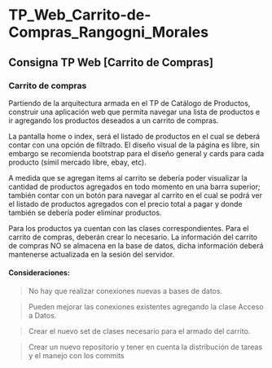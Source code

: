 # TP_Web_Carrito-de-Compras_Rangogni_Morales
## Consigna TP Web [Carrito de Compras]
### Carrito de compras
Partiendo de la arquitectura armada en el TP de Catálogo de Productos, construir una aplicación web que permita navegar una lista de productos e ir agregando los productos deseados a un carrito de compras. 

La pantalla home o index, será el listado de productos en el cual se deberá contar con una opción de filtrado. El diseño visual de la página es libre, sin embargo se recomienda bootstrap para el diseño general y cards para cada producto (símil mercado libre, ebay, etc).

A medida que se agregan items al carrito se debería poder visualizar la cantidad de productos agregados en todo momento en una barra superior; también contar con un botón para navegar al carrito en el cual se podrá ver el listado de productos agregados con el precio total a pagar y donde también se debería poder eliminar productos.



Para los productos ya cuentan con las clases correspondientes. Para el carrito de compras, deberán crear lo necesario. La información del carrito de compras NO se almacena en la base de datos, dicha información deberá mantenerse actualizada en la sesión del servidor.



#### Consideraciones:

> No hay que realizar conexiones nuevas a bases de datos.

> Pueden mejorar las conexiones existentes agregando la clase Acceso a Datos.

> Crear el nuevo set de clases necesario para el armado del carrito.

> Crear un nuevo repositorio y tener en cuenta la distribución de tareas y el manejo con los commits
